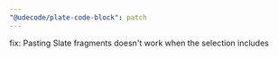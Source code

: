 ```yaml
---
"@udecode/plate-code-block": patch
---
```


fix: Pasting Slate fragments doesn't work when the selection includes
